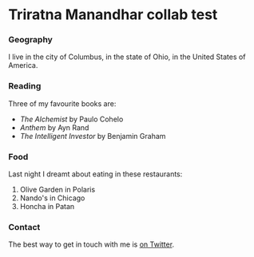 # Triratna Manandhar collab test

### Geography

I live in the city of Columbus, in the state of Ohio, in the United States of America.

### Reading

Three of my favourite books are:

- *The Alchemist* by Paulo Cohelo
- *Anthem* by Ayn Rand
- *The Intelligent Investor* by Benjamin Graham

### Food

Last night I dreamt about eating in these restaurants:

1. Olive Garden in Polaris
2. Nando's in Chicago
3. Honcha in Patan

### Contact 
The best way to get in touch with me is [on Twitter](https://twitter.com/triratnaz).

